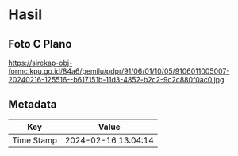 # Hasil

## Foto C Plano

https://sirekap-obj-formc.kpu.go.id/84a6/pemilu/pdpr/91/06/01/10/05/9106011005007-20240216-125516--b617151b-11d3-4852-b2c2-9c2c880f0ac0.jpg


## Metadata

| Key        | Value               |
| ---------- | ------------------- |
| Time Stamp | 2024-02-16 13:04:14 |



